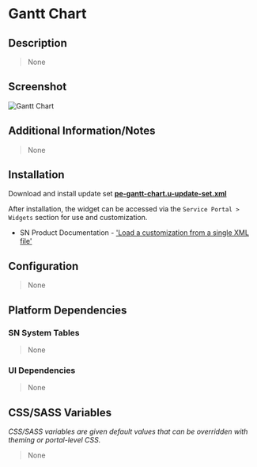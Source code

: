 # Gantt Chart

## Description

> None

## Screenshot

![Gantt Chart](https://raw.githubusercontent.com/platform-experience/serviceportal-widget-library/master/src/pe-gantt-chart/images/pe-gantt-chart.png)

## Additional Information/Notes

> None

## Installation

Download and install update set **[pe-gantt-chart.u-update-set.xml](https://github.com/platform-experience/serviceportal-widget-library/blob/master/src/pe-gantt-chart/pe-gantt-chart.u-update-set.xml)**

After installation, the widget can be accessed via the `Service Portal > Widgets` section for use and customization.

* SN Product Documentation - ['Load a customization from a single XML file'](https://docs.servicenow.com/bundle/kingston-application-development/page/build/system-update-sets/task/t_SaveAnUpdateSetAsAnXMLFile.html)

## Configuration

> None

## Platform Dependencies

### SN System Tables

> None

### UI Dependencies

> None

## CSS/SASS Variables

_CSS/SASS variables are given default values that can be overridden with theming or portal-level CSS._

> None
